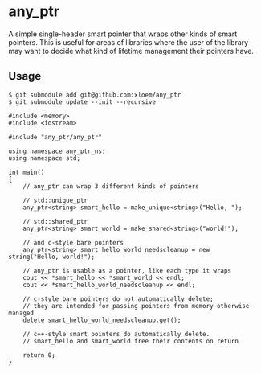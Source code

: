 # any_ptr
A simple single-header smart pointer that wraps other kinds of smart pointers.  This is useful for areas of libraries where the user of the library may want to decide what kind of lifetime management their pointers have.

## Usage

```
$ git submodule add git@github.com:xloem/any_ptr
$ git submodule update --init --recursive
```

```
#include <memory>
#include <iostream>

#include "any_ptr/any_ptr"

using namespace any_ptr_ns;
using namespace std;

int main()
{
	// any_ptr can wrap 3 different kinds of pointers

	// std::unique_ptr
	any_ptr<string> smart_hello = make_unique<string>("Hello, ");

	// std::shared_ptr
	any_ptr<string> smart_world = make_shared<string>("world!");

	// and c-style bare pointers
	any_ptr<string> smart_hello_world_needscleanup = new string("Hello, world!");

	// any_ptr is usable as a pointer, like each type it wraps
	cout << *smart_hello << *smart_world << endl;
	cout << *smart_hello_world_needscleanup << endl;

	// c-style bare pointers do not automatically delete;
	// they are intended for passing pointers from memory otherwise-managed
	delete smart_hello_world_needscleanup.get();

	// c++-style smart pointers do automatically delete.
	// smart_hello and smart_world free their contents on return

	return 0;
}
```
